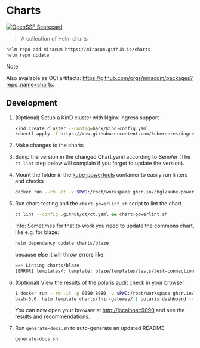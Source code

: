 # Charts

[![OpenSSF Scorecard](https://api.securityscorecards.dev/projects/github.com/miracum/charts/badge)](https://api.securityscorecards.dev/projects/github.com/miracum/charts)

> A collection of Helm charts

```sh
helm repo add miracum https://miracum.github.io/charts
helm repo update
```

> [!NOTE]
> Also available as OCI artifacts: <https://github.com/orgs/miracum/packages?repo_name=charts>.

## Development

1. (Optional) Setup a KinD cluster with Nginx ingress support

   ```sh
   kind create cluster --config=hack/kind-config.yaml
   kubectl apply -f https://raw.githubusercontent.com/kubernetes/ingress-nginx/master/deploy/static/provider/kind/deploy.yaml
   ```

1. Make changes to the charts

1. Bump the version in the changed Chart.yaml according to SemVer (The `ct lint` step below will complain if you forget to update the version).

1. Mount the folder in the [kube-powertools](https://github.com/chgl/kube-powertools) container to easily run linters and checks

   ```sh
   docker run --rm -it -v $PWD:/root/workspace ghcr.io/chgl/kube-powertools:v2.3.53@sha256:5d1bd8a0c865c06c3af437b1d0a9117a8cbcf3f3374a1b0ce1f2963cf0e225a5
   ```

1. Run chart-testing and the `chart-powerlint.sh` script to lint the chart

   ```sh
   ct lint --config .github/ct/ct.yaml && chart-powerlint.sh
   ```

   Info: Sometimes for that to work you need to update the commons chart, like e.g. for blaze:

   ```sh
   helm dependency update charts/blaze
   ```

   because else it will throw errors like:

   ```sh
   ==> Linting charts/blaze
   [ERROR] templates/: template: blaze/templates/tests/test-connection.yaml:25:21: executing "blaze/templates/tests/test-connection.yaml" at <include "common.resources.preset" (dict "type" .Values.tests.resourcesPreset)>: error calling include: template: no template "common.resources.preset" associated with template "gotpl"
   ```

1. (Optional) View the results of the [polaris audit check](https://github.com/FairwindsOps/polaris) in your browser

   ```sh
   $ docker run --rm -it -p 9090:8080 -v $PWD:/root/workspace ghcr.io/chgl/kube-powertools:v2.3.53@sha256:5d1bd8a0c865c06c3af437b1d0a9117a8cbcf3f3374a1b0ce1f2963cf0e225a5
   bash-5.0: helm template charts/fhir-gateway/ | polaris dashboard --config .polaris.yaml --audit-path -
   ```

   You can now open your browser at <http://localhost:9090> and see the results and recommendations.

1. Run `generate-docs.sh` to auto-generate an updated README

   ```sh
   generate-docs.sh
   ```
